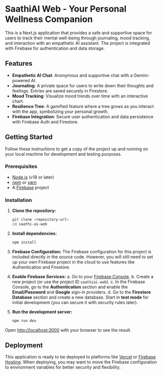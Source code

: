 # SaathiAI Web - Your Personal Wellness Companion

This is a Next.js application that provides a safe and supportive space for users to track their mental well-being through journaling, mood tracking, and interaction with an empathetic AI assistant. The project is integrated with Firebase for authentication and data storage.

## Features

- **Empathetic AI Chat**: Anonymous and supportive chat with a Gemini-powered AI.
- **Journaling**: A private space for users to write down their thoughts and feelings. Entries are saved securely in Firestore.
- **Mood Tracking**: Visualize mood trends over time with an interactive chart.
- **Resilience Tree**: A gamified feature where a tree grows as you interact with the app, symbolizing your personal growth.
- **Firebase Integration**: Secure user authentication and data persistence with Firebase Auth and Firestore.

## Getting Started

Follow these instructions to get a copy of the project up and running on your local machine for development and testing purposes.

### Prerequisites

- [Node.js](https://nodejs.org/) (v18 or later)
- [npm](https://www.npmjs.com/) or [yarn](https://yarnpkg.com/)
- A [Firebase](https://firebase.google.com/) project

### Installation

1.  **Clone the repository:**
    ```bash
    git clone <repository-url>
    cd saathi-ai-web
    ```

2.  **Install dependencies:**
    ```bash
    npm install
    ```

3.  **Firebase Configuration:**
    The Firebase configuration for this project is included directly in the source code. However, you will still need to set up your own Firebase project in the cloud to use features like Authentication and Firestore.

4. **Enable Firebase Services:**
   a. Go to your [Firebase Console](https://console.firebase.google.com/).
   b. Create a new project (or use the project ID `saathiai-web`).
   c. In the Firebase Console, go to the **Authentication** section and enable the **Email/Password** and **Google** sign-in providers.
   d. Go to the **Firestore Database** section and create a new database. Start in **test mode** for initial development (you can secure it with security rules later).

5.  **Run the development server:**
    ```bash
    npm run dev
    ```

Open [http://localhost:3000](http://localhost:3000) with your browser to see the result.

## Deployment

This application is ready to be deployed to platforms like [Vercel](https://vercel.com/) or [Firebase Hosting](https://firebase.google.com/docs/hosting). When deploying, you may want to move the Firebase configuration to environment variables for better security and flexibility.
